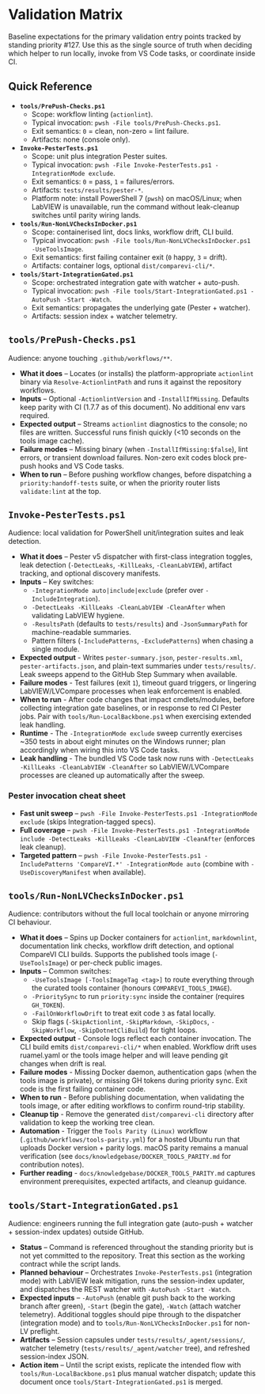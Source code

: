 <!-- markdownlint-disable-next-line MD041 -->
# Validation Matrix

Baseline expectations for the primary validation entry points tracked by standing priority #127. Use this as the
single source of truth when deciding which helper to run locally, invoke from VS Code tasks, or coordinate inside CI.

## Quick Reference

- **`tools/PrePush-Checks.ps1`**
  - Scope: workflow linting (`actionlint`).
  - Typical invocation: `pwsh -File tools/PrePush-Checks.ps1`.
  - Exit semantics: `0` = clean, non-zero = lint failure.
  - Artifacts: none (console only).
- **`Invoke-PesterTests.ps1`**
  - Scope: unit plus integration Pester suites.
  - Typical invocation: `pwsh -File Invoke-PesterTests.ps1 -IntegrationMode exclude`.
  - Exit semantics: `0` = pass, `1` = failures/errors.
  - Artifacts: `tests/results/pester-*`.
  - Platform note: install PowerShell 7 (`pwsh`) on macOS/Linux; when LabVIEW is unavailable, run the command
    without leak-cleanup switches until parity wiring lands.
- **`tools/Run-NonLVChecksInDocker.ps1`**
  - Scope: containerised lint, docs links, workflow drift, CLI build.
  - Typical invocation: `pwsh -File tools/Run-NonLVChecksInDocker.ps1 -UseToolsImage`.
  - Exit semantics: first failing container exit (`0` happy, `3` = drift).
  - Artifacts: container logs, optional `dist/comparevi-cli/*`.
- **`tools/Start-IntegrationGated.ps1`**
  - Scope: orchestrated integration gate with watcher + auto-push.
  - Typical invocation: `pwsh -File tools/Start-IntegrationGated.ps1 -AutoPush -Start -Watch`.
  - Exit semantics: propagates the underlying gate (Pester + watcher).
  - Artifacts: session index + watcher telemetry.

## `tools/PrePush-Checks.ps1`

Audience: anyone touching `.github/workflows/**`.

- **What it does** – Locates (or installs) the platform-appropriate `actionlint` binary via `Resolve-ActionlintPath`
  and runs it against the repository workflows.
- **Inputs** – Optional `-ActionlintVersion` and `-InstallIfMissing`. Defaults keep parity with CI (1.7.7 as of this
  document). No additional env vars required.
- **Expected output** – Streams `actionlint` diagnostics to the console; no files are written. Successful runs finish
  quickly (<10 seconds on the tools image cache).
- **Failure modes** – Missing binary (when `-InstallIfMissing:$false`), lint errors, or transient download failures.
  Non-zero exit codes block pre-push hooks and VS Code tasks.
- **When to run** – Before pushing workflow changes, before dispatching a `priority:handoff-tests` suite, or when the
  priority router lists `validate:lint` at the top.

## `Invoke-PesterTests.ps1`

Audience: local validation for PowerShell unit/integration suites and leak detection.

- **What it does** – Pester v5 dispatcher with first-class integration toggles, leak detection (`-DetectLeaks`,
  `-KillLeaks`, `-CleanLabVIEW`), artifact tracking, and optional discovery manifests.
- **Inputs** – Key switches:
  - `-IntegrationMode auto|include|exclude` (prefer over `-IncludeIntegration`).
  - `-DetectLeaks -KillLeaks -CleanLabVIEW -CleanAfter` when validating LabVIEW hygiene.
  - `-ResultsPath` (defaults to `tests/results`) and `-JsonSummaryPath` for machine-readable summaries.
  - Pattern filters (`-IncludePatterns`, `-ExcludePatterns`) when chasing a single module.
- **Expected output** - Writes `pester-summary.json`, `pester-results.xml`, `pester-artifacts.json`, and plain-text
  summaries under `tests/results/`. Leak sweeps append to the GitHub Step Summary when available.
- **Failure modes** - Test failures (exit `1`), timeout guard triggers, or lingering LabVIEW/LVCompare processes when
  leak enforcement is enabled.
- **When to run** - After code changes that impact cmdlets/modules, before collecting integration gate baselines, or in
  response to red CI Pester jobs. Pair with `tools/Run-LocalBackbone.ps1` when exercising extended leak handling.
- **Runtime** - The `-IntegrationMode exclude` sweep currently exercises ~350 tests in about eight minutes on the
  Windows runner; plan accordingly when wiring this into VS Code tasks.
- **Leak handling** - The bundled VS Code task now runs with `-DetectLeaks -KillLeaks -CleanLabVIEW -CleanAfter` so
  LabVIEW/LVCompare processes are cleaned up automatically after the sweep.

### Pester invocation cheat sheet

- **Fast unit sweep** – `pwsh -File Invoke-PesterTests.ps1 -IntegrationMode exclude` (skips Integration-tagged specs).
- **Full coverage** –
  `pwsh -File Invoke-PesterTests.ps1 -IntegrationMode include -DetectLeaks -KillLeaks -CleanLabVIEW -CleanAfter`
  (enforces leak cleanup).
- **Targeted pattern** – `pwsh -File Invoke-PesterTests.ps1 -IncludePatterns 'CompareVI.*' -IntegrationMode auto`
  (combine with `-UseDiscoveryManifest` when available).

## `tools/Run-NonLVChecksInDocker.ps1`

Audience: contributors without the full local toolchain or anyone mirroring CI behaviour.

- **What it does** – Spins up Docker containers for `actionlint`, `markdownlint`, documentation link checks, workflow
  drift detection, and optional CompareVI CLI builds. Supports the published tools image (`-UseToolsImage`) or
  per-check public images.
- **Inputs** – Common switches:
  - `-UseToolsImage [-ToolsImageTag <tag>]` to route everything through the curated tools container (honours
    `COMPAREVI_TOOLS_IMAGE`).
  - `-PrioritySync` to run `priority:sync` inside the container (requires `GH_TOKEN`).
  - `-FailOnWorkflowDrift` to treat exit code `3` as fatal locally.
  - Skip flags (`-SkipActionlint`, `-SkipMarkdown`, `-SkipDocs`, `-SkipWorkflow`, `-SkipDotnetCliBuild`) for tight
    loops.
- **Expected output** - Console logs reflect each container invocation. The CLI build emits `dist/comparevi-cli/*` when
  enabled. Workflow drift uses ruamel.yaml or the tools image helper and will leave pending git changes when drift is
  real.
- **Failure modes** - Missing Docker daemon, authentication gaps (when the tools image is private), or missing GH
  tokens during priority sync. Exit code is the first failing container code.
- **When to run** - Before publishing documentation, when validating the tools image, or after editing workflows to
  confirm round-trip stability.
- **Cleanup tip** - Remove the generated `dist/comparevi-cli` directory after validation to keep the working tree clean.
- **Automation** - Trigger the `Tools Parity (Linux)` workflow (`.github/workflows/tools-parity.yml`) for a hosted
  Ubuntu run that uploads Docker version + parity logs. macOS parity remains a manual verification (see
  `docs/knowledgebase/DOCKER_TOOLS_PARITY.md` for contribution notes).
- **Further reading** - `docs/knowledgebase/DOCKER_TOOLS_PARITY.md` captures environment prerequisites, expected
  artifacts, and cleanup guidance.

## `tools/Start-IntegrationGated.ps1`

Audience: engineers running the full integration gate (auto-push + watcher + session-index updates) outside GitHub.

- **Status** – Command is referenced throughout the standing priority but is not yet committed to the repository. Treat
  this section as the working contract while the script lands.
- **Planned behaviour** – Orchestrates `Invoke-PesterTests.ps1` (integration mode) with LabVIEW leak mitigation, runs
  the session-index updater, and dispatches the REST watcher with `-AutoPush -Start -Watch`.
- **Expected inputs** – `-AutoPush` (enable git push back to the working branch after green), `-Start` (begin the gate),
  `-Watch` (attach watcher telemetry). Additional toggles should pipe through to the dispatcher (integration mode) and
  to `tools/Run-NonLVChecksInDocker.ps1` for non-LV preflight.
- **Artifacts** – Session capsules under `tests/results/_agent/sessions/`, watcher telemetry
  (`tests/results/_agent/watcher` tree), and refreshed session-index JSON.
- **Action item** – Until the script exists, replicate the intended flow with `tools/Run-LocalBackbone.ps1` plus manual
  watcher dispatch; update this document once `tools/Start-IntegrationGated.ps1` is merged.
